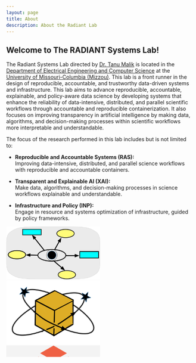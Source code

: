```yaml
---
layout: page
title: About
description: About the Radiant Lab
---
```


## Welcome to The RADIANT Systems Lab!



The Radiant Systems Lab directed by <a href="https://engineering.missouri.edu/faculty/tanu-malik/">Dr. Tanu Malik</a> is located in the <a href="https://engineering.missouri.edu/departments/eecs/">Department of Electrical Engineering and Computer Science</a> at the <a href="http://www.missouri.edu">University of Missouri-Columbia (Mizzou)</a>. This lab is a front runner in the design of reproducible, accountable, and trustworthy data-driven systems and infrastructure. This lab aims to advance reproducible, accountable, explainable, and policy-aware data science by developing systems that enhance the reliability of data-intensive, distributed, and parallel scientific workflows through accountable and reproducible containerization. It also focuses on improving transparency in artificial intelligence by making data, algorithms, and decision-making processes within scientific workflows more interpretable and understandable.

The focus of the research performed in this lab includes but is not limited to:

- **Reproducible and Accountable Systems (RAS):**  
  Improving data-intensive, distributed, and parallel science workflows with reproducible and accountable containers.

- **Transparent and Explainable AI (XAI):**  
  Make data, algorithms, and decision-making processes in science workflows explainable and understandable.

- **Infrastructure and Policy (INP):**  
  Engage in resource and systems optimization of infrastructure, guided by policy frameworks.

<div style="max-width:800px; margin:auto;">
  <style>
    .slider {
      position: relative;
      overflow: hidden;
      width: 100%;
      height: 350px;
    }

    .slides {
      display: flex;
      width: 100%;
      animation: slide 28s linear infinite;
    }

    .slides img {
      width: 50%;
      height: auto;
      object-fit: contain;
      margin: auto;
    }


    @keyframes slide {
      0% { transform: translateX(0%); }
      25% { transform: translateX(-100%); }
      50% { transform: translateX(-200%); }
      75% { transform: translateX(-300%); }
      100% { transform: translateX(0%); }
    }
  </style>

  <div class="slider">
    <div class="slides">
      <img src="images/icons/provenance.png" alt="Slide 1">
      <img src="images/icons/container.png" alt="Slide 2">
      <img src="images/icons/infrastructure.png" alt="Slide 3">
      <img src="images/icons/policy.png" alt="Slide 4">
    </div>
  </div>
</div>

